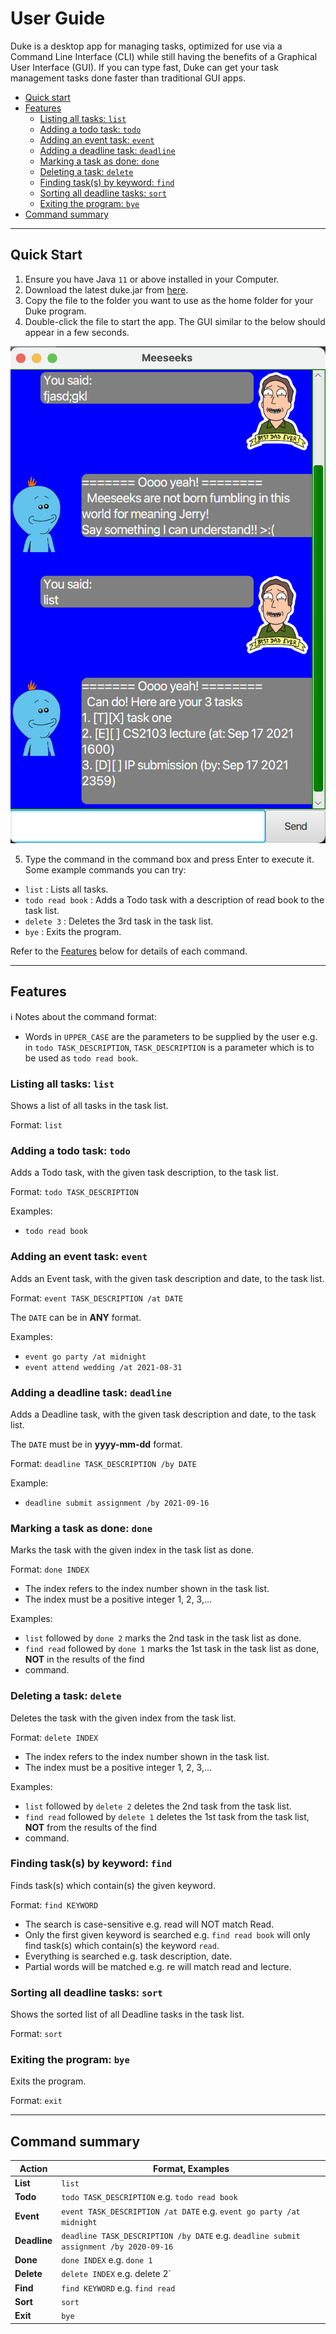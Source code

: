 # User Guide
Duke is a desktop app for managing tasks, optimized for use via a Command Line Interface (CLI) while still having the
benefits of a Graphical User Interface (GUI). If you can type fast, Duke can get your task management tasks done faster 
than traditional GUI apps.

- [Quick start](#quick-start)
- [Features](#features) 
  - [Listing all tasks: `list`](#listing-all-tasks-list)
  - [Adding a todo task: `todo`](#adding-a-todo-task-todo)
  - [Adding an event task: `event`](#adding-an-event-task-event)
  - [Adding a deadline task: `deadline`](#adding-a-deadline-task-deadline)
  - [Marking a task as done: `done`](#marking-a-task-as-done-done)
  - [Deleting a task: `delete`](#deleting-a-task-delete)
  - [Finding task(s) by keyword: `find`](#finding-tasks-by-keyword-find)
  - [Sorting all deadline tasks: `sort`](#sorting-all-deadline-tasks-sort)
  - [Exiting the program: `bye`](#exiting-the-program-bye)
- [Command summary](#command-summary)

<hr />

## Quick Start
1. Ensure you have Java `11` or above installed in your Computer. 
2. Download the latest duke.jar from [here](https://github.com/xyliew25/ip). 
3. Copy the file to the folder you want to use as the home folder for your Duke program. 
4. Double-click the file to start the app. The GUI similar to the below should appear in a few seconds.

![Image of Duke](Ui.png)

5. Type the command in the command box and press Enter to execute it.
Some example commands you can try:

- `list` : Lists all tasks.
- `todo read book` : Adds a Todo task with a description of read book to the task list.
- `delete 3` : Deletes the 3rd task in the task list.
- `bye` : Exits the program.

Refer to the [Features](#features) below for details of each command.

<hr />

## Features
:information_source: Notes about the command format:

- Words in `UPPER_CASE` are the parameters to be supplied by the user e.g. in `todo TASK_DESCRIPTION`, 
`TASK_DESCRIPTION` is a parameter which is to be used as `todo read book`.

### Listing all tasks: `list`
Shows a list of all tasks in the task list.

Format: `list`

### Adding a todo task: `todo`
Adds a Todo task, with the given task description, to the task list.

Format: `todo TASK_DESCRIPTION`

Examples:
- `todo read book`

### Adding an event task: `event`
Adds an Event task, with the given task description and date, to the task list.

Format: `event TASK_DESCRIPTION /at DATE`

The `DATE` can be in **ANY** format.

Examples:
- `event go party /at midnight`
- `event attend wedding /at 2021-08-31`

### Adding a deadline task: `deadline`
Adds a Deadline task, with the given task description and date, to the task list.

The `DATE` must be in **yyyy-mm-dd** format.

Format: `deadline TASK_DESCRIPTION /by DATE`

Example:
- `deadline submit assignment /by 2021-09-16`

### Marking a task as done: `done`
Marks the task with the given index in the task list as done.

Format: `done INDEX`

- The index refers to the index number shown in the task list.
- The index must be a positive integer 1, 2, 3,...

Examples:
- `list` followed by `done 2` marks the 2nd task in the task list as done.
- `find read` followed by `done 1` marks the 1st task in the task list as done, **NOT** in the results of the find 
- command.

### Deleting a task: `delete`
Deletes the task with the given index from the task list.

Format: `delete INDEX`

- The index refers to the index number shown in the task list.
- The index must be a positive integer 1, 2, 3,... 

Examples:
- `list` followed by `delete 2` deletes the 2nd task from the task list.
- `find read` followed by `delete 1` deletes the 1st task from the task list, **NOT** from the results of the find 
- command.

### Finding task(s) by keyword: `find`
Finds task(s) which contain(s) the given keyword.

Format: `find KEYWORD`

- The search is case-sensitive e.g. read will NOT match Read.
- Only the first given keyword is searched e.g. `find read book` will only find task(s) which contain(s) the keyword
`read`.
- Everything is searched e.g. task description, date.
- Partial words will be matched e.g. re will match read and lecture.

### Sorting all deadline tasks: `sort`
Shows the sorted list of all Deadline tasks in the task list.

Format: `sort`

### Exiting the program: `bye`
Exits the program.

Format: `exit`

<hr />

## Command summary

Action | Format, Examples
--- | ---
**List** | `list`
**Todo** | `todo TASK_DESCRIPTION` e.g. `todo read book`
**Event** | `event TASK_DESCRIPTION /at DATE` e.g. `event go party /at midnight`
**Deadline** | `deadline TASK_DESCRIPTION /by DATE` e.g. `deadline submit assignment /by 2020-09-16`
**Done** | `done INDEX` e.g. `done 1`
**Delete** | `delete INDEX` e.g. delete 2`
**Find** | `find KEYWORD` e.g. `find read`
**Sort** | `sort`
**Exit** | `bye`
